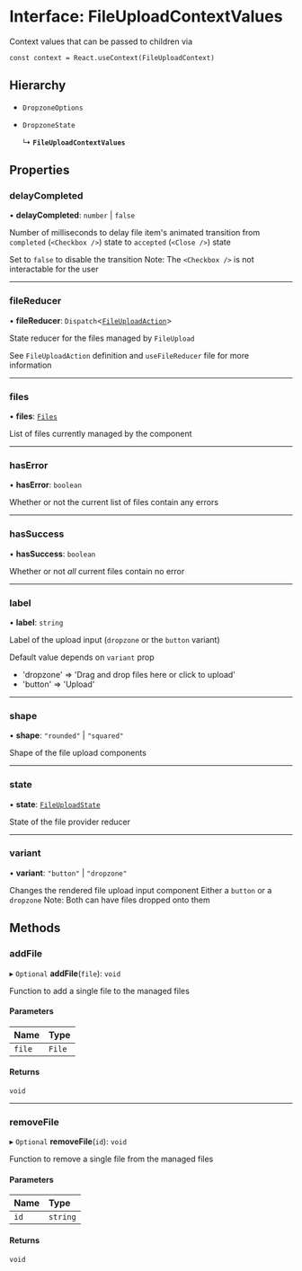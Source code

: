 # Interface: FileUploadContextValues

Context values that can be passed to children via

`const context = React.useContext(FileUploadContext)`

## Hierarchy

- `DropzoneOptions`

- `DropzoneState`

  ↳ **`FileUploadContextValues`**

## Properties

### delayCompleted

• **delayCompleted**: `number` \| ``false``

Number of milliseconds to delay file item's animated transition from
`completed` (`<Checkbox />`) state to `accepted` (`<Close />`) state

Set to `false` to disable the transition
Note: The `<Checkbox />` is not interactable for the user

___

### fileReducer

• **fileReducer**: `Dispatch`<[`FileUploadAction`](../README.md#fileuploadaction)\>

State reducer for the files managed by `FileUpload`

See `FileUploadAction` definition and `useFileReducer` file for more information

___

### files

• **files**: [`Files`](../README.md#files)

List of files currently managed by the component

___

### hasError

• **hasError**: `boolean`

Whether or not the current list of files contain any errors

___

### hasSuccess

• **hasSuccess**: `boolean`

Whether or not *all* current files contain no error

___

### label

• **label**: `string`

Label of the upload input (`dropzone` or the `button` variant)

Default value depends on `variant` prop
- 'dropzone' => 'Drag and drop files here or click to upload'
- 'button' => 'Upload'

___

### shape

• **shape**: ``"rounded"`` \| ``"squared"``

Shape of the file upload components

___

### state

• **state**: [`FileUploadState`](../README.md#fileuploadstate)

State of the file provider reducer

___

### variant

• **variant**: ``"button"`` \| ``"dropzone"``

Changes the rendered file upload input component
Either a `button` or a `dropzone`
Note: Both can have files dropped onto them

## Methods

### addFile

▸ `Optional` **addFile**(`file`): `void`

Function to add a single file to the managed files

#### Parameters

| Name | Type |
| :------ | :------ |
| `file` | `File` |

#### Returns

`void`

___

### removeFile

▸ `Optional` **removeFile**(`id`): `void`

Function to remove a single file from the managed files

#### Parameters

| Name | Type |
| :------ | :------ |
| `id` | `string` |

#### Returns

`void`
